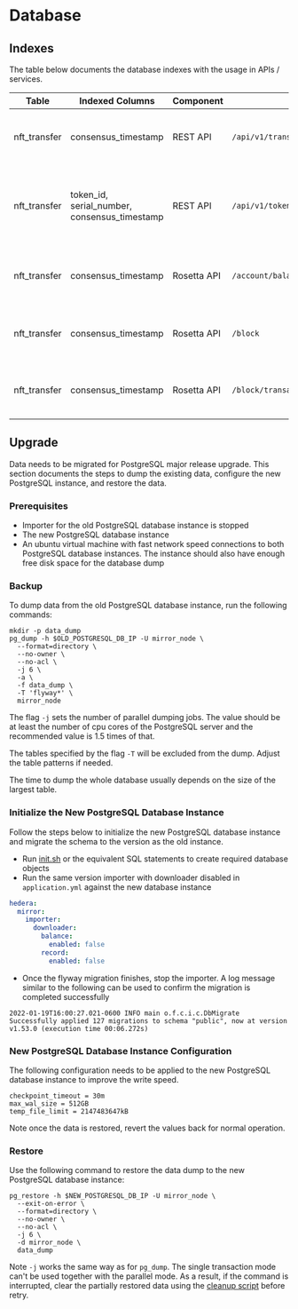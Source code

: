# Database

## Indexes

The table below documents the database indexes with the usage in APIs / services.

| Table        | Indexed Columns                              | Component   | Service                    | Description                                                                       |
|--------------|----------------------------------------------|-------------|----------------------------|-----------------------------------------------------------------------------------|
| nft_transfer | consensus_timestamp                          | REST API    | `/api/v1/transactions/:id` | Used to join `nft_transfer` and the `tlist` CTE on `consensus_timestamp` equality |
| nft_transfer | token_id, serial_number, consensus_timestamp | REST API    | `/api/v1/tokens/:id/nfts/:serialNumber/transactions` | Used to query the transfer consensus timestamps of a NFT (token_id, serial_number) with optional timestamp filter |
| nft_transfer | consensus_timestamp                          | Rosetta API | `/account/balance`         | Used to calculate an account's nft token balance including serial numbers at a block |
| nft_transfer | consensus_timestamp                          | Rosetta API | `/block`                   | Used to join `nft_transfer` and `transaction` on `consensus_timestamp` equality   |
| nft_transfer | consensus_timestamp                          | Rosetta API | `/block/transaction`       | Used to join `nft_transfer` and `transaction` on `consensus_timestamp` equality   |

## Upgrade

Data needs to be migrated for PostgreSQL major release upgrade. This section documents the steps to dump the existing
data, configure the new PostgreSQL instance, and restore the data.

### Prerequisites

- Importer for the old PostgreSQL database instance is stopped
- The new PostgreSQL database instance
- An ubuntu virtual machine with fast network speed connections to both PostgreSQL database instances. The instance should also have
  enough free disk space for the database dump

### Backup

To dump data from the old PostgreSQL database instance, run the following commands:

```shell
mkdir -p data_dump
pg_dump -h $OLD_POSTGRESQL_DB_IP -U mirror_node \
  --format=directory \
  --no-owner \
  --no-acl \
  -j 6 \
  -a \
  -f data_dump \
  -T 'flyway*' \
  mirror_node
```

The flag `-j` sets the number of parallel dumping jobs. The value should be at least the number of cpu cores of the
PostgreSQL server and the recommended value is 1.5 times of that.

The tables specified by the flag `-T` will be excluded from the dump. Adjust the table patterns if needed.

The time to dump the whole database usually depends on the size of the largest table.

### Initialize the New PostgreSQL Database Instance

Follow the steps below to initialize the new PostgreSQL database instance and migrate the schema to the version as the
old instance.

- Run [init.sh](/hedera-mirror-node/hedera-mirror-importer/src/main/resources/db/scripts/init.sh) or the equivalent SQL
  statements to create required database objects
- Run the same version importer with downloader disabled in `application.yml` against the new database instance
```yaml
hedera:
  mirror:
    importer:
      downloader:
        balance:
          enabled: false
        record:
          enabled: false
 ```
- Once the flyway migration finishes, stop the importer. A log message similar to the following can be used to confirm
  the migration is completed successfully
```
2022-01-19T16:00:27.021-0600 INFO main o.f.c.i.c.DbMigrate Successfully applied 127 migrations to schema "public", now at version v1.53.0 (execution time 00:06.272s)
```

### New PostgreSQL Database Instance Configuration

The following configuration needs to be applied to the new PostgreSQL database instance to improve the write speed.

```
checkpoint_timeout = 30m
max_wal_size = 512GB
temp_file_limit = 2147483647kB
```

Note once the data is restored, revert the values back for normal operation.

### Restore

Use the following command to restore the data dump to the new PostgreSQL database instance:

```shell
pg_restore -h $NEW_POSTGRESQL_DB_IP -U mirror_node \
  --exit-on-error \
  --format=directory \
  --no-owner \
  --no-acl \
  -j 6 \
  -d mirror_node \
  data_dump
```

Note `-j` works the same way as for `pg_dump`. The single transaction mode can't be used together with the parallel
mode. As a result, if the command is interrupted, clear the partially restored data using the
[cleanup script](/hedera-mirror-importer/src/main/resources/db/scripts/cleanup.sql) before retry.
